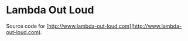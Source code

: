 # Lambda Out Loud
Source code for [http://www.lambda-out-loud.com](http://www.lambda-out-loud.com).
